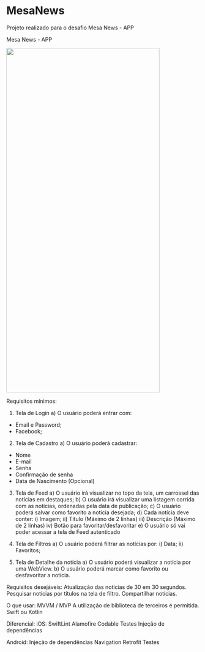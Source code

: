 # MesaNews
Projeto realizado para o desafio Mesa News - APP

Mesa News - APP

<img src="https://github.com/Jhonatan-Moreira/MesaNews/blob/main/template.gif.gif?raw=true" width="400" height="900" />




Requisitos mínimos:
1) Tela de Login
a) O usuário poderá entrar com:
- Email e Password;
- Facebook;

2) Tela de Cadastro
a) O usuário poderá cadastrar:
- Nome
- E-mail
- Senha
- Confirmação de senha
- Data de Nascimento (Opcional)

3) Tela de Feed
a) O usuário irá visualizar no topo da tela, um carrossel das notícias em
destaques;
b) O usuário irá visualizar uma listagem corrida com as notícias, ordenadas
pela data de publicação;
c) O usuário poderá salvar como favorito a notícia desejada;
d) Cada notícia deve conter:
i) Imagem;
ii) Título (Máximo de 2 linhas)
iii) Descrição (Máximo de 2 linhas)
iv) Botão para favoritar/desfavoritar
e) O usuário só vai poder acessar a tela de Feed autenticado

4) Tela de Filtros
a) O usuário poderá filtrar as notícias por:
i) Data;
ii) Favoritos;

5) Tela de Detalhe da notícia
a) O usuário poderá visualizar a notícia por uma WebView.
b) O usuário poderá marcar como favorito ou desfavoritar a notícia.

Requisitos desejáveis:
Atualização das notícias de 30 em 30 segundos.
Pesquisar notícias por títulos na tela de filtro.
Compartilhar notícias.

O que usar:
MVVM / MVP
A utilização de biblioteca de terceiros é permitida.
Swift ou Kotlin

Diferencial:
iOS:
SwiftLint
Alamofire
Codable
Testes
Injeção de dependências

Android:
Injeção de dependências
Navigation
Retrofit
Testes
